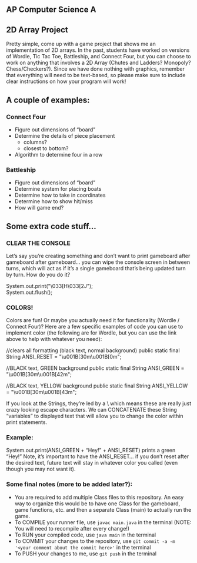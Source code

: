 ## AP Computer Science A
## 2D Array Project

Pretty simple, come up with a game project that shows me an implementation of 2D arrays. In the past, students have worked on versions of Wordle, Tic Tac Toe, Battleship, and Connect Four, but you can choose to work on anything that involves a 2D Array (Chutes and Ladders? Monopoly? Chess/Checkers?). Since we have done nothing with graphics, remember that everything will need to be text-based, so please make sure to include clear instructions on how your program will work!

## A couple of examples:

### Connect Four
- Figure out dimensions of “board”
- Determine the details of piece placement
    - columns?
    - closest to bottom?
- Algorithm to determine four in a row

### Battleship
- Figure out dimensions of “board”
- Determine system for placing boats
- Determine how to take in coordinates
- Determine how to show hit/miss
- How will game end?

## Some extra code stuff…

### CLEAR THE CONSOLE  
Let’s say you’re creating something and don’t want to print gameboard after gameboard after gameboard… you can wipe the console screen in between turns, which will act as if it’s a single gameboard that’s being updated turn by turn. How do you do it?

System.out.print("\033[H\033[2J");  
System.out.flush();

### COLORS!
Colors are fun! Or maybe you actually need it for functionality (Wordle / Connect Four)? Here are a few specific examples of code you can use to implement color (the following are for Wordle, but you can use the link above to help with whatever you need):

//clears all formatting (black text, normal background)
public static final String ANSI_RESET = "\u001B[30m\u001B[0m";

//BLACK text, GREEN background
public static final String ANSI_GREEN = "\u001B[30m\u001B[42m";

//BLACK text, YELLOW background
public static final String ANSI_YELLOW = "\u001B[30m\u001B[43m";

If you look at the Strings, they’re led by a \ which means these are really just crazy looking escape characters. We can CONCATENATE these String “variables” to displayed text that will allow you to change the color within print statements.

### Example:  
System.out.print(ANSI_GREEN + “Hey!” + ANSI_RESET) prints a green “Hey!” Note, it’s important to have the ANSI_RESET… if you don’t reset after the desired text, future text will stay in whatever color you called (even though you may not want it).

### Some final notes (more to be added later?):
- You are required to add multiple Class files to this repository. An easy way to organize this would be to have one Class for the gameboard, game functions, etc. and then a separate Class (main) to actually run the game.
- To COMPILE your runner file, use `javac main.java` in the terminal (NOTE: You will need to recompile after every change!)
- To RUN your compiled code, use `java main` in the terminal
- To COMMIT your changes to the repository, use `git commit -a -m '<your comment about the commit here>'` in the terminal
- To PUSH your changes to me, use `git push` in the terminal